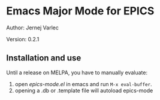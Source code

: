 # Emacs Major Mode for EPICS

Author: Jernej Varlec

Version: 0.2.1

## Installation and use

Until a release on MELPA, you have to manually evaluate:
1. open *epics-mode.el* in emacs and run `M-x eval-buffer`.
2. opening a .db or .template file will autoload epics-mode
